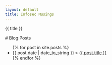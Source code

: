 ```yaml
---
layout: default
title: Infosec Musings
---
```

{{ title }}
<div id="home">
# Blog Posts
<ul class="posts">
{% for post in site.posts %}
<li><span>{{ post.date | date_to_string }}</span> &raquo; <a href="{{ post.url }}">{{ post.title }}</a></li>
{% endfor %}

